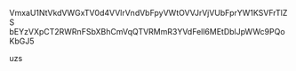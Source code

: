 VmxaU1NtVkdVWGxTV0d4VVlrVndVbFpyVWtOVVJrVjVUbFprYW1KSVFrTlZS
bEYzVXpCT2RWRnFSbXBhCmVqQTVRMmR3YVdFell6MEtDblJpWWc9PQoKbGJ5

uzs